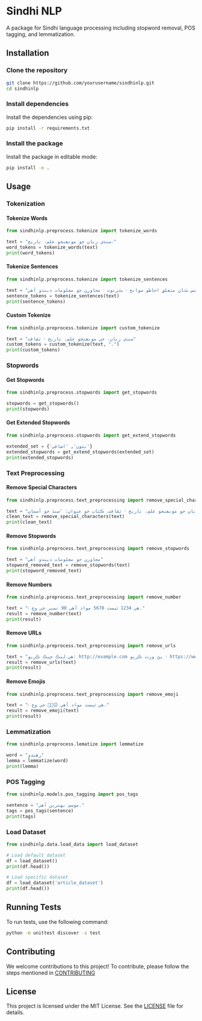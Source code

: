 # Sindhi NLP

A package for Sindhi language processing including stopword removal, POS tagging, and lemmatization.

## Installation

### Clone the repository

```bash
git clone https://github.com/yourusername/sindhinlp.git
cd sindhinlp
```

### Install dependencies

Install the dependencies using pip:

```bash
pip install -r requirements.txt
```

### Install the package

Install the package in editable mode:

```bash
pip install -e .
```

## Usage

### Tokenization

#### Tokenize Words

```python
from sindhinlp.preprocess.tokenize import tokenize_words

text = "سنڌي زبان جو مونھنجو علم، تاريخ."
word_tokens = tokenize_words(text)
print(word_tokens)
```

#### Tokenize Sentences

```python
from sindhinlp.preprocess.tokenize import tokenize_sentences

text = "سنڌي زبان جو مونھنجو علم، تاريخ ۽ ثقافت ۾ سنڌ جي ڊوڪريون، لوڪيون ۽ ڪتابون ۾ سمجهايو جيون ڪرتوت۔ سنڌي جي عوام کي سمجهاڻ جو رويا پنهنجي زبان ۾ سائنس، فنون ۽ ساينس ڪان متعلق احاطو سوانح ۽ ڪرتوت ۽ محاورن جو معلومات ديندو آهي."
sentence_tokens = tokenize_sentences(text)
print(sentence_tokens)
```

#### Custom Tokenize

```python
from sindhinlp.preprocess.tokenize import custom_tokenize

text = "سنڌي زبان، جي مونھنجو علم، تاريخ ۽ ثقافت"
custom_tokens = custom_tokenize(text, "،")
print(custom_tokens)
```

### Stopwords

#### Get Stopwords

```python
from sindhinlp.preprocess.stopwords import get_stopwords

stopwords = get_stopwords()
print(stopwords)
```

#### Get Extended Stopwords

```python
from sindhinlp.preprocess.stopwords import get_extend_stopwords

extended_set = {'نئون', 'اضافي'}
extended_stopwords = get_extend_stopwords(extended_set)
print(extended_stopwords)
```

### Text Preprocessing

#### Remove Special Characters

```python
from sindhinlp.preprocess.text_preprocessing import remove_special_characters

text = "سنڌي زبان جو مونھنجو علم، تاريخ ۽ ثقافت۔ ڪتاب جو عنوان: 'سنڌ جو آسمان'"
clean_text = remove_special_characters(text)
print(clean_text)
```

#### Remove Stopwords

```python
from sindhinlp.preprocess.text_preprocessing import remove_stopwords

text = "محاورن جو معلومات ديندو آهي"
stopword_removed_text = remove_stopwords(text)
print(stopword_removed_text)
```

#### Remove Numbers

```python
from sindhinlp.preprocess.text_preprocessing import remove_number

text = "هي 1234 ٽيسٽ 5678 مواد آهي 90 نمبر جي وچ ۾."
result = remove_number(text)
print(result)
```

#### Remove URLs

```python
from sindhinlp.preprocess.text_preprocessing import remove_urls

text = "ھي لنڪ چيڪ ڪريو: http://example.com ۽ پڻ وزٽ ڪريو https://www.example.org وڌيڪ معلومات لاءِ."
result = remove_urls(text)
print(result)
```

#### Remove Emojis

```python
from sindhinlp.preprocess.text_preprocessing import remove_emoji

text = "ھي ٽيسٽ مواد آھي 😊🚀🌟 جي وچ ۾."
result = remove_emoji(text)
print(result)
```

### Lemmatization

```python
from sindhinlp.preprocess.lematize import lemmatize

word = "رهندو"
lemma = lemmatize(word)
print(lemma)
```

### POS Tagging

```python
from sindhinlp.models.pos_tagging import pos_tags

sentence = "موسم بهترين آهي."
tags = pos_tags(sentence)
print(tags)
```

### Load Dataset

```python
from sindhinlp.data.load_data import load_dataset

# Load default dataset
df = load_dataset()
print(df.head())

# Load specific dataset
df = load_dataset('article_dataset')
print(df.head())
```

## Running Tests

To run tests, use the following command:

```bash
python -m unittest discover -s test
```

## Contributing

We welcome contributions to this project! To contribute, please follow the steps mentioned in [CONTRIBUTING](CONTRIBUTING.md)


## License

This project is licensed under the MIT License. See the [LICENSE](LICENSE.md) file for details.
